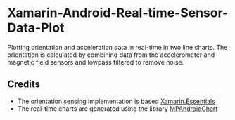 # Xamarin-Android-Real-time-Sensor-Data-Plot
Plotting orientation and acceleration data in real-time in two line charts. 
The orientation is calculated by combining data from the accelerometer and magnetic field sensors and lowpass filtered to remove noise.

## Credits
- The orientation sensing implementation is based [Xamarin.Essentials](https://github.com/xamarin/Essentials/tree/56bc8dca66f274b44c3c1af87f578c75ddf1bd97/Xamarin.Essentials/Compass)
- The real-time charts are generated using the library [MPAndroidChart](https://github.com/PhilJay/MPAndroidChart)
